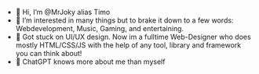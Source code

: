 - 👋 Hi, I’m @MrJoky alias Timo
- 👀 I’m interested in many things but to brake it down to a few words: Webdevelopment, Music, Gaming, and entertaining.
- 🌱 Got stuck on UI/UX design. Now im a fulltime Web-Designer who does mostly HTML/CSS/JS with the help of any tool, library and framework you can think about!
- 🤫 ChatGPT knows more about me than myself


<!---
MrJoky/MrJoky is a ✨ special ✨ repository because its `README.md` (this file) appears on your GitHub profile.
You can click the Preview link to take a look at your changes.
--->
